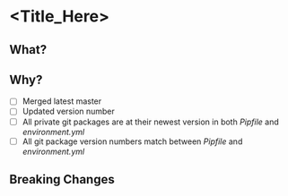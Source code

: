 # <Title_Here>
## What?
## Why?
- [ ] Merged latest master
- [ ] Updated version number
- [ ] All private git packages are at their newest version in both *Pipfile* and *environment.yml*
- [ ] All git package version numbers match between *Pipfile* and *environment.yml*
## Breaking Changes
